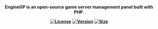 <p align="center"><b> EngineGP is an open-source game server management panel built with PHP.</p>
<p align="center">
  <a href="https://github.com/EngineGPDev/enginegp/blob/main/LICENSE"><img src="https://img.shields.io/github/license/EngineGPDev/EngineGP" alt="License"></a>
  <a href="https://github.com/EngineGPDev/enginegp/releases"><img src="https://img.shields.io/github/v/release/EngineGPDev/EngineGP" alt="Version"></a>
  <a href="https://github.com/EngineGPDev/enginegp"><img src="https://img.shields.io/github/repo-size/EngineGPDev/EngineGP" alt="Size"></a>
</p>

